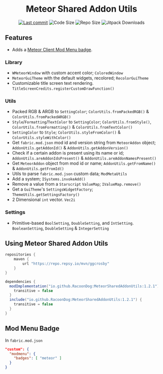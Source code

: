 <div align="center">
  <h1>Meteor Shared Addon Utils</h1>

  <!-- Fancy badges -->
  <a href="https://github.com/RacoonDog/MeteorSharedAddonUtils/commits/main"><img src="https://img.shields.io/github/last-commit/RacoonDog/MeteorSharedAddonUtils?logo=git" alt="Last commit"></a>
  <img src="https://img.shields.io/github/languages/code-size/RacoonDog/MeteorSharedAddonUtils" alt="Code Size">
  <img src="https://img.shields.io/github/repo-size/RacoonDog/MeteorSharedAddonUtils" alt="Repo Size">
  <img src="https://jitpack.io/v/RacoonDog/MeteorSharedAddonUtils/month.svg" alt="Jitpack Downloads">
</div>

## Features
- Adds a [Meteor Client Mod Menu badge](#mod-menu-badge).

### Library
- `WMeteorWindow` with custom accent color; `ColoredWindow`
- `MeteorGuiTheme` with the default widgets, recolored; `RecolorGuiTheme`
- Customizable title screen text rendering. `TitleScreenCredits.registerCustomDrawFunction()`

### Utils
- Packed RGB & ARGB to `SettingColor`; `ColorUtils.fromPackedRGB()` & `ColorUtils.fromPackedARGB()`
- `Style`/`Formatting`/`TextColor` to `SettingColor`; `ColorUtils.fromStyle()`, `ColorUtils.fromFormatting()` & `ColorUtils.fromTextColor()`
- `SettingColor` to `Style`; `ColorUtils.styleFromColor()` & `ColorUtils.styleWithColor()`
- Get `fabric.mod.json` mod id and version string from `MeteorAddon` object; `AddonUtils.getAddonId()` & `AddonUtils.getAddonVersion()`
- Check if a certain addon is present using its name or id; `AddonUtils.areAddonIdsPresent()` & `AddonUtils.areAddonNamesPresent()`
- Get `MeteorAddon` object from mod id or name; `AddonUtils.getFromName()` & `AddonUtils.getFromId()`
- Utils to parse `fabric.mod.json` custom data; `ModMetaUtils`
- Add a system; `ISystems.invokeAdd()`
- Remove a value from a `Starscript` `ValueMap`; `IValueMap.remove()`
- Get a `GuiTheme`'s `SettingsWidgetFactory`; `ThemeUtils.getSettingsFactory()`
- 2 Dimensional `int` vector. `Vec2i`

### Settings
- Primitive-based `BoolSetting`, `DoubleSetting`, and `IntSetting`. `BooleanSetting`, `DoubleSetting` & `IntegerSetting`

## Using Meteor Shared Addon Utils
```groovy
repositories {
    maven {
        url "https://repo.repsy.io/mvn/ggcrosby"
    }
}

dependencies {
  modImplementation("io.github.RacoonDog:MeteorSharedAddonUtils:1.2.1") {
    transitive = false
  }
  include("io.github.RacoonDog:MeteorSharedAddonUtils:1.2.1") {
    transitive = false
  }
}
```

## Mod Menu Badge
In `fabric.mod.json`
```json
"custom": {
  "modmenu": {
    "badges": [ "meteor" ]
  }
}
```